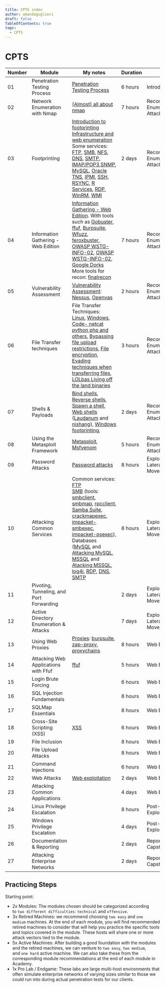 ```yaml
---
title: CPTS index
author: amandaguglieri
draft: false
TableOfContents: true
tags:
  - CPTS
---
```


# CPTS


| Number | Module                                   | My notes                                                                                                                                                                                                                                                                                                                                                                                                                                                                                                                                                                                                                                                                                                                                                              | Duration |                                               |     |
| ------ | ---------------------------------------- | --------------------------------------------------------------------------------------------------------------------------------------------------------------------------------------------------------------------------------------------------------------------------------------------------------------------------------------------------------------------------------------------------------------------------------------------------------------------------------------------------------------------------------------------------------------------------------------------------------------------------------------------------------------------------------------------------------------------------------------------------------------------- | -------- | --------------------------------------------- | --- |
| 01     | Penetration Testing Process              | [Penetration Testing Process](penetration-testing-process.md)                                                                                                                                                                                                                                                                                                                                                                                                                                                                                                                                                                                                                                                                                                         | 6 hours  | Introduction                                  |     |
| 02     | Network Enumeration with Nmap            | [(Almost) all about nmap](nmap.md)                                                                                                                                                                                                                                                                                                                                                                                                                                                                                                                                                                                                                                                                                                                                    | 7 hours  | Reconnaissance, Enumeration & Attack Planning |     |
| 03     | Footprinting                             | [Introduction to footprinting](footprinting.md) <br>[Infrastructure and web enumeration](information-gathering.md)  <br>Some services:  [FTP](21-ftp.md), [SMB](137-138-139-445-smb.md), [NFS](2049-nfs-network-file-system.md), [DNS](53-dns.md), [SMTP](25-565-587-simple-mail-tranfer-protocol-smtp.md), [IMAP/POP3](110-143-993-995-imap-pop3.md),[SNMP](161-162-snmp.md), [MySQL](3306-mariadb-mysql.md), [Oracle TNS](1521-oracle-transparent-network-substrate.md), [IPMI](623-1900-intelligent-platform-management-interface-ipmi.md), [SSH](22-ssh.md), [RSYNC](873-rsync.md), [R Services](512-513-514-remote-services.md), [RDP](3389-rdp.md), [WinRM](5985-5986-winrm-windows-remote-management.md), [WMI](135-windows-management-instrumentation-wmi.md) | 2 days   | Reconnaissance, Enumeration & Attack Planning |     |
| 04     | Information Gathering - Web Edition      | [Information Gathering - Web Edition](information-gathering.md). With tools such as [Gobuster](gobuster.md), [ffuf](ffuf.md), [Burpsuite](burpsuite.md), [Wfuzz](wfuzz.md), [feroxbuster](feroxbuster.md), [OWASP WSTG-INFO-02](OWASP/WSTG-INFO-03.md), [OWASP WSTG-INFO-02](OWASP/WSTG-INFO-03.md), [Google Dorks](google-dorks.md) More tools for recon: [finalrecon](finalrecon.md)                                                                                                                                                                                                                                                                                                                                                                                | 7 hours  | Reconnaissance, Enumeration & Attack Planning |     |
| 05     | Vulnerability Assessment                 | [Vulnerability Assessment](vulnerability-assessment.md): <br> [Nessus](nessus.md), [Openvas](openvas.md)                                                                                                                                                                                                                                                                                                                                                                                                                                                                                                                                                                                                                                                              | 2 hours  | Reconnaissance, Enumeration & Attack Planning |     |
| 06     | File Transfer techniques                 | File Transfer Techniques:  <br>[Linux](transferring-files-techniques-linux.md), [Windows](transferring-files-techniques-windows.md), [Code- netcat python php and others](transferring-files-techniques-code.md), [Bypassing file upload restrictions](webexploitation/arbitrary-file-upload.md), [File encryption](file-encryption.md), [Evading techniques when transferring files](transferring-files-evading-detection.md), [LOLbas Living off the land binaries](lolbins-lolbas-gtfobins.md)                                                                                                                                                                                                                                                                     | 3 hours  | Reconnaissance, Enumeration & Attack Planning |     |
| 07     | Shells & Payloads                        | [Bind shells](bind-shells.md), [Reverse shells](reverse-shells.md), [Spawn a shell](spawn-a-shell.md), [Web shells](web-shells.md) ([Laudanum](laudanum.md) and [nishang](nishang.md)), [Windows footprinting](windows-footprinting.md),                                                                                                                                                                                                                                                                                                                                                                                                                                                                                                                              | 2 days   | Reconnaissance, Enumeration & Attack Planning |     |
| 08     | Using the Metasploit Framework           | [Metasploit](metasploit.md), [Msfvenom](msfvenom.md)                                                                                                                                                                                                                                                                                                                                                                                                                                                                                                                                                                                                                                                                                                                  | 5 hours  | Reconnaissance, Enumeration & Attack Planning |     |
| 09     | Password Attacks                         | [Password attacks](webexploitation/password-attacks.md)                                                                                                                                                                                                                                                                                                                                                                                                                                                                                                                                                                                                                                                                                                               | 8 hours  | Exploitation & Lateral Movement               |     |
| 10     | Attacking Common Services                | Common services: [FTP](21-ftp.md) <br>[SMB](137-138-139-445-smb.md) (tools: [smbclient](smbclient.md), [smbmap](smbmap.md), [rpcclient](rpcclient.md), [Samba Suite](samba-suite.md), [crackmapexec](crackmapexec.md), [impacket-smbexec](impacket-smbexec.md), [impacket-psexec](impacket-psexec.md)), Databases ([MySQL](mysql.md) and [Attacking MySQL](3306-mariadb-mysql.md), [MSSQL](mssql.md) and [Atacking MSSQL](1433-mssql.md), [log4j](log4j.md), [RDP](3389-rdp.md), [DNS](53-dns.md), [SMTP](25-565-587-simple-mail-tranfer-protocol-smtp.md)<br>                                                                                                                                                                                                        | 8 hours  | Exploitation & Lateral Movement               |     |
| 11     | Pivoting, Tunneling, and Port Forwarding |                                                                                                                                                                                                                                                                                                                                                                                                                                                                                                                                                                                                                                                                                                                                                                       | 2 days   | Exploitation & Lateral Movement               |     |
| 12     | Active Directory Enumeration & Attacks   |                                                                                                                                                                                                                                                                                                                                                                                                                                                                                                                                                                                                                                                                                                                                                                       | 7 days   | Exploitation & Lateral Movement               |     |
| 13     | Using Web Proxies                        | [Proxies](proxies.md): [burpsuite](burpsuite.md), [zap-proxy](owasp-zap.md), [proxychains](proxychains.md)                                                                                                                                                                                                                                                                                                                                                                                                                                                                                                                                                                                                                                                            | 8 hours  | Web Exploitation                              |     |
| 14     | Attacking Web Applications with Ffuf     | [ffuf](ffuf.md)                                                                                                                                                                                                                                                                                                                                                                                                                                                                                                                                                                                                                                                                                                                                                       | 5 hours  | Web Exploitation                              |     |
| 15     | Login Brute Forcing                      |                                                                                                                                                                                                                                                                                                                                                                                                                                                                                                                                                                                                                                                                                                                                                                       | 6 hours  | Web Exploitation                              |     |
| 16     | SQL Injection Fundamentals               |                                                                                                                                                                                                                                                                                                                                                                                                                                                                                                                                                                                                                                                                                                                                                                       | 8 hours  | Web Exploitation                              |     |
| 17     | SQLMap Essentials                        |                                                                                                                                                                                                                                                                                                                                                                                                                                                                                                                                                                                                                                                                                                                                                                       | 8 hours  | Web Exploitation                              |     |
| 18     | Cross-Site Scripting (XSS)               | [XSS](webexploitation/cross-site-scripting-xss.md)                                                                                                                                                                                                                                                                                                                                                                                                                                                                                                                                                                                                                                                                                                                    | 6 hours  | Web Exploitation                              |     |
| 19     | File Inclusion                           |                                                                                                                                                                                                                                                                                                                                                                                                                                                                                                                                                                                                                                                                                                                                                                       | 8 hours  | Web Exploitation                              |     |
| 20     | File Upload Attacks                      |                                                                                                                                                                                                                                                                                                                                                                                                                                                                                                                                                                                                                                                                                                                                                                       | 8 hours  | Web Exploitation                              |     |
| 21     | Command Injections                       |                                                                                                                                                                                                                                                                                                                                                                                                                                                                                                                                                                                                                                                                                                                                                                       | 6 hours  | Web Exploitation                              |     |
| 22     | Web Attacks                              | [Web exploitation](webexploitation/index.md)                                                                                                                                                                                                                                                                                                                                                                                                                                                                                                                                                                                                                                                                                                                          | 2 days   | Web Exploitation                              |     |
| 23     | Attacking Common Applications            |                                                                                                                                                                                                                                                                                                                                                                                                                                                                                                                                                                                                                                                                                                                                                                       | 4 days   | Web Exploitation                              |     |
| 24     | Linux Privilege Escalation               |                                                                                                                                                                                                                                                                                                                                                                                                                                                                                                                                                                                                                                                                                                                                                                       | 8 hours  | Post-Exploitation                             |     |
| 25     | Windows Privilege Escalation             |                                                                                                                                                                                                                                                                                                                                                                                                                                                                                                                                                                                                                                                                                                                                                                       | 4 days   | Post-Exploitation                             |     |
| 26     | Documentation & Reporting                |                                                                                                                                                                                                                                                                                                                                                                                                                                                                                                                                                                                                                                                                                                                                                                       | 2 days   | Reporting & Capstone                          |     |
| 27     | Attacking Enterprise Networks            |                                                                                                                                                                                                                                                                                                                                                                                                                                                                                                                                                                                                                                                                                                                                                                       | 2 days   | Reporting & Capstone                          |     |


## Practicing Steps

Starting point:

- 2x Modules: The modules chosen should be categorized according to `two different difficulties`: `technical` and `offensive`.
- 3x Retired Machines: we recommend choosing `two easy` and `one medium` machines. At the end of each module, you will find recommended retired machines to consider that will help you practice the specific tools and topics covered in the module. These hosts will share one or more attack vectors tied to the module.
- 5x Active Machines: After building a good foundation with the modules and the retired machines, we can venture to `two easy`, `two medium`, and `one hard` active machine. We can also take these from the corresponding module recommendations at the end of each module in Academy.
- 1x Pro Lab / Endgame: These labs are large multi-host environments that often simulate enterprise networks of varying sizes similar to those we could run into during actual penetration tests for our clients.

